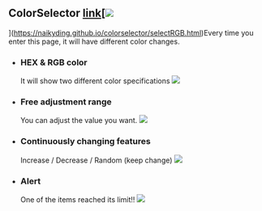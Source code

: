## ColorSelector [link](https://naikyding.github.io/colorselector/selectRGB.html)[![](https://i.imgur.com/9EHIsSV.gif)
](https://naikyding.github.io/colorselector/selectRGB.html)Every time you enter this page, it will have different color changes.

- ### HEX & RGB color
    It will show two different color specifications
    ![](https://i.imgur.com/kTKw5SP.png)
    
- ### Free adjustment range
    You can adjust the value you want.
    ![](https://i.imgur.com/5P8YRQo.gif)
    

- ### Continuously changing features
    Increase / Decrease / Random  (keep change)
![](https://i.imgur.com/INpSAI9.gif)

- ### Alert
    One of the items reached its limit!!
![](https://i.imgur.com/jNSjqjK.gif)
